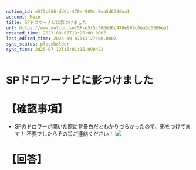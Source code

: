 ```yaml
---
notion_id: e5f5c566-dd6c-478e-909c-0ea5d6306ea1
account: Main
title: SPドロワーナビに影つけました
url: https://www.notion.so/SP-e5f5c566dd6c478e909c0ea5d6306ea1
created_time: 2023-09-07T13:25:00.000Z
last_edited_time: 2023-09-07T13:27:00.000Z
sync_status: placeholder
sync_time: 2025-07-12T15:01:15.090422
---
```

# SPドロワーナビに影つけました

# 【確認事項】
- SPのドロワーが開いた際に背景白だとわかりづらかったので、影をつけてます！
不要でしたらその旨ご連絡ください！
![](https://prod-files-secure.s3.us-west-2.amazonaws.com/736adce6-a3a4-4a64-9f74-d9aa055c96d2/21368f39-ad7f-4eb5-84a1-81d9424f6b2c/Untitled.png?X-Amz-Algorithm=AWS4-HMAC-SHA256&X-Amz-Content-Sha256=UNSIGNED-PAYLOAD&X-Amz-Credential=ASIAZI2LB466753DNK2H%2F20250719%2Fus-west-2%2Fs3%2Faws4_request&X-Amz-Date=20250719T043340Z&X-Amz-Expires=3600&X-Amz-Security-Token=IQoJb3JpZ2luX2VjEIT%2F%2F%2F%2F%2F%2F%2F%2F%2F%2FwEaCXVzLXdlc3QtMiJIMEYCIQDYhHd7FgEDbVUjn9HGjnFlOT6zjPsiC2IuS9cvj%2Bj%2FWQIhAN2gLz4oR8RMHSAUzqp40FZWdAc70cnkmINv0UD7Smr9KogECJ3%2F%2F%2F%2F%2F%2F%2F%2F%2F%2FwEQABoMNjM3NDIzMTgzODA1IgwtHbxn2EKDnnDYEM8q3ANZDoQtQvBeyFTotfpbPv%2FCuXZC42Fn2OO%2B0Cs7dbv5XCYQ2EKY5PDDVlvpWeaw4SLYtNqvf1TKcuQqZnsoxJezwoPr%2FZQay4i3n01TUvVr%2FmvrxVFnKBLjwqEnP0sqNpNKWQdbGLCEyhCswbSfm6wqIfSFq3PUpOsmE3MJNtMaWrEXenBv10GrjRqmQkSlVApLO7CpLMb8Lp0GcwLlJ1TZo1qzV5%2FTK%2FhhKrWTVEMZ1pXOGDGZcc3F0Qi2M4QnzaMstIofgtLNAKxcMlwKPi74S%2FX5xUYYnzWs88%2BkgGTA3q%2F7pToQdWNIbD%2Fjz%2BZTvfsKFbQ0dnYAuU5%2F0lthi0aPfPcD4kBmvRmm7eKHttm1eRno1xwEfmEpEyrX7TUKLtXQ1oSIpwLkWAz3dTZQ8YTw%2B4QXfpwAS6FYeDCQJQ3Vd83kvfqubhxIvMnSkdwT%2F1ZATdw%2BGhOBctc%2FiNtXNTdND2zru9SH9jwTLoQ3CZiBYwOIl%2FE6mpAXGMEWu6W%2Fz1%2B3Sb5eR6hE8Ad%2B6gmyoVfRM9MXZ3VBiVrySqxIG6gv8u9QKHQ%2BacdcvboRkaXTbACnjwZr6dmxvEjAnjC5eXEn04HB1R3QspCznzJ%2B0OccMz7e%2BgAz2KNNp1eSujDlquzDBjqkAcqhPQM1PXBNr8NH5Dttpis7nXdcIe0ld8%2BzTGs%2FxTtZzVAUXlRBkh5k1Asgwi5PGMPOz4CbtQw1tsIZtWoadhuVATsElTCb5SCiGduTCxqftFuBCeA0PNlrv2fsmYd418d5Z7WVtAH2Dwf2bDoVQfKFhYZroyV2p8%2B2kBjT0ykqYJe%2BVV4qsWt3cgzgH1v0GVjAhuIzAgYSBsPUp7XhJaDBntIG&X-Amz-Signature=4d68fdebdaa7c720308a1da27f09e687ef23e26affcc0bcd9f3d0b1356538631&X-Amz-SignedHeaders=host&x-amz-checksum-mode=ENABLED&x-id=GetObject)
# 【回答】
```plain text

```